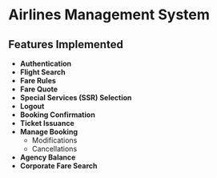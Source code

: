 # Airlines Management System

## Features Implemented

- **Authentication**
- **Flight Search**
- **Fare Rules**
- **Fare Quote**
- **Special Services (SSR) Selection**
- **Logout**
- **Booking Confirmation**
- **Ticket Issuance**
- **Manage Booking**  
  - Modifications  
  - Cancellations
- **Agency Balance**
- **Corporate Fare Search**
